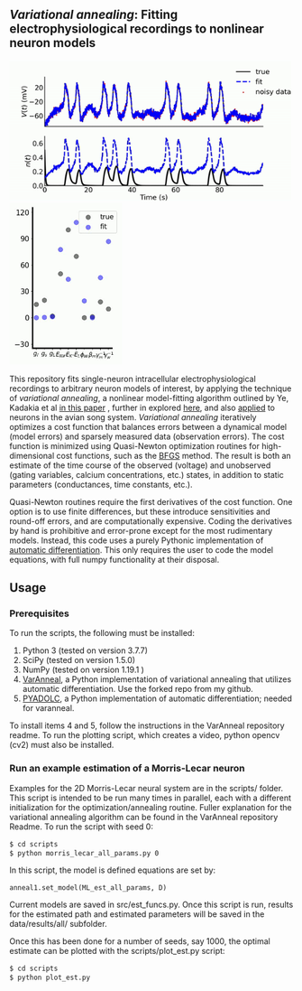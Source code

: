 ## *Variational annealing*: Fitting electrophysiological recordings to nonlinear neuron models 

<img src="est_paths.gif" width="500px" /><img src="est_params.gif" width="200px" />



This repository fits single-neuron intracellular electrophysiological recordings to arbitrary neuron models of interest, by applying the technique of *variational annealing*,  a nonlinear model-fitting algorithm outlined by Ye, Kadakia et al [in this paper](https://npg.copernicus.org/articles/22/205/2015/npg-22-205-2015-discussion.html) , further in explored [here](https://journals.aps.org/pre/abstract/10.1103/PhysRevE.92.052901), and also [applied](https://link.springer.com/article/10.1007/s00422-016-0697-3) to neurons in the avian song system. *Variational annealing* iteratively optimizes a cost function that balances errors between a dynamical model (model errors) and sparsely measured data (observation errors). The cost function is minimized using Quasi-Newton optimization routines for high-dimensional cost functions, such as the [BFGS]([https://en.wikipedia.org/wiki/Broyden%E2%80%93Fletcher%E2%80%93Goldfarb%E2%80%93Shanno_algorithm](https://en.wikipedia.org/wiki/Broyden–Fletcher–Goldfarb–Shanno_algorithm)) method. The result is both an estimate of the time course of the observed (voltage) and unobserved (gating variables, calcium concentrations, etc.) states, in addition to static parameters (conductances, time constants, etc.).

Quasi-Newton routines require the first derivatives of the cost function. One option is to use finite differences, but these introduce sensitivities and round-off errors, and are computationally expensive. Coding the derivatives by hand is prohibitive and error-prone except for the most rudimentary models. Instead, this code uses a purely Pythonic implementation of [automatic differentiation](https://en.wikipedia.org/wiki/Automatic_differentiation). This only requires the user to code the model equations, with full numpy functionality at their disposal. 

## Usage

### Prerequisites

To run the scripts, the following must be installed:

1. Python 3 (tested on version 3.7.7)
2. SciPy (tested on version 1.5.0)
3. NumPy (tested on version 1.19.1 )
4. [VarAnneal](https://github.com/niragkadakia/varanneal), a Python implementation of variational annealing that utilizes automatic differentiation. Use the forked repo from my github.
5. [PYADOLC](https://github.com/b45ch1/pyadolc), a Python implementation of automatic differentiation; needed for varanneal. 

To install items 4 and 5, follow the instructions in the VarAnneal repository readme. To run the plotting script, which creates a video, python opencv (cv2) must also be installed.

### Run an example estimation of a Morris-Lecar neuron

Examples for the 2D Morris-Lecar neural system are in the scripts/ folder. This script is intended to be run many times in parallel, each with a different initialization for the optimization/annealing routine. Fuller explanation for the variational annealing algorithm can be found in the VarAnneal repository Readme. To run the script with seed 0:

```
$ cd scripts
$ python morris_lecar_all_params.py 0
```

In this script, the model is defined equations are set by:

```python
anneal1.set_model(ML_est_all_params, D)
```

Current models are saved in src/est_funcs.py. Once this script is run, results for the estimated path and estimated parameters will be saved in the data/results/all/ subfolder. 

Once this has been done for a number of seeds, say 1000, the optimal estimate can be plotted with the scripts/plot_est.py script:

```
$ cd scripts
$ python plot_est.py
```

